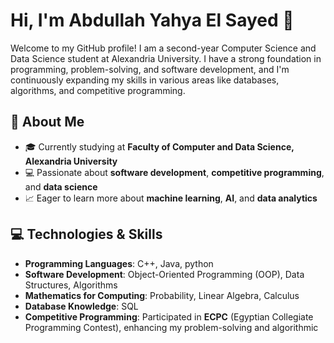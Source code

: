 # Hi, I'm Abdullah Yahya El Sayed 👋

Welcome to my GitHub profile! I am a second-year Computer Science and Data Science student at Alexandria University. I have a strong foundation in programming, problem-solving, and software development, and I'm continuously expanding my skills in various areas like databases, algorithms, and competitive programming.

## 🚀 About Me

- 🎓 Currently studying at **Faculty of Computer and Data Science, Alexandria University**  
- 💻 Passionate about **software development**, **competitive programming**, and **data science**
- 📈 Eager to learn more about **machine learning**, **AI**, and **data analytics**

## 💻 Technologies & Skills

- **Programming Languages**: C++, Java, python
- **Software Development**: Object-Oriented Programming (OOP), Data Structures, Algorithms
- **Mathematics for Computing**: Probability, Linear Algebra, Calculus
- **Database Knowledge**: SQL 
- **Competitive Programming**: Participated in **ECPC** (Egyptian Collegiate Programming Contest), enhancing my problem-solving and algorithmic 
